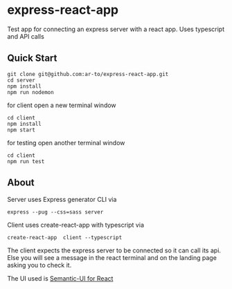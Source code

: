 # express-react-app
Test app for connecting an express server with a react app. Uses typescript and API calls

## Quick Start

```
git clone git@github.com:ar-to/express-react-app.git
cd server
npm install
npm run nodemon
```
for client open a new terminal window
```
cd client
npm install
npm start
```
for testing open another terminal window
```
cd client
npm run test
```

## About

Server uses Express generator CLI via 

```
express --pug --css=sass server
```

Client uses create-react-app with typescript via

```
create-react-app  client --typescript
```
The client expects the express server to be connected so it can call its api. Else you will see a message in the react terminal and on the landing page asking you to check it.

The UI used is [Semantic-UI for React](https://react.semantic-ui.com)